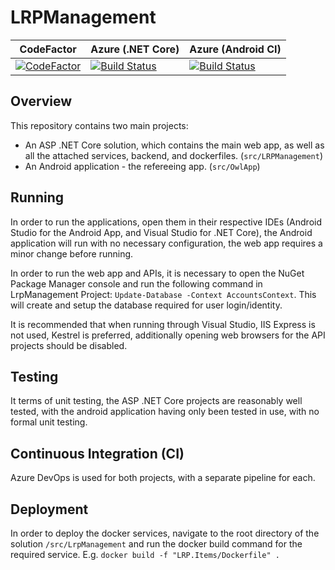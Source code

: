 # LRPManagement

| CodeFactor | Azure (.NET Core)| Azure (Android CI)
| ---------- | ----- | ----- |
| [![CodeFactor](https://www.codefactor.io/repository/github/dscurrey/lrpmanagement/badge)](https://www.codefactor.io/repository/github/dscurrey/lrpmanagement) | [![Build Status](https://dev.azure.com/dsc1998/LRPManagement/_apis/build/status/dscurrey.LRPManagement?branchName=develop)](https://dev.azure.com/dsc1998/LRPManagement/_build/latest?definitionId=4&branchName=develop) | [![Build Status](https://dev.azure.com/dsc1998/LRPManagement/_apis/build/status/dscurrey.LRPManagement%20(1)?branchName=develop)](https://dev.azure.com/dsc1998/LRPManagement/_build/latest?definitionId=5&branchName=develop)

## Overview
This repository contains two main projects:
- An ASP .NET Core solution, which contains the main web app, as well as all the attached services, backend, and dockerfiles. (`src/LRPManagement`)
- An Android application - the refereeing app. (`src/OwlApp`)

## Running
In order to run the applications, open them in their respective IDEs (Android Studio for the Android App, and Visual Studio for .NET Core), the Android application will run with no necessary configuration, the web app requires a minor change before running.

In order to run the web app and APIs, it is necessary to open the NuGet Package Manager console and run the following command in LrpManagement Project: `Update-Database -Context AccountsContext`. This will create and setup the database required for user login/identity.

It is recommended that when running through Visual Studio, IIS Express is not used, Kestrel is preferred, additionally opening web browsers for the API projects should be disabled.

## Testing
It terms of unit testing, the ASP .NET Core projects are reasonably well tested, with the android application having only been tested in use, with no formal unit testing.

## Continuous Integration (CI)
Azure DevOps is used for both projects, with a separate pipeline for each.

## Deployment
In order to deploy the docker services, navigate to the root directory of the solution `/src/LrpManagement` and run the docker build command for the required service. E.g. `docker build -f "LRP.Items/Dockerfile" .`
